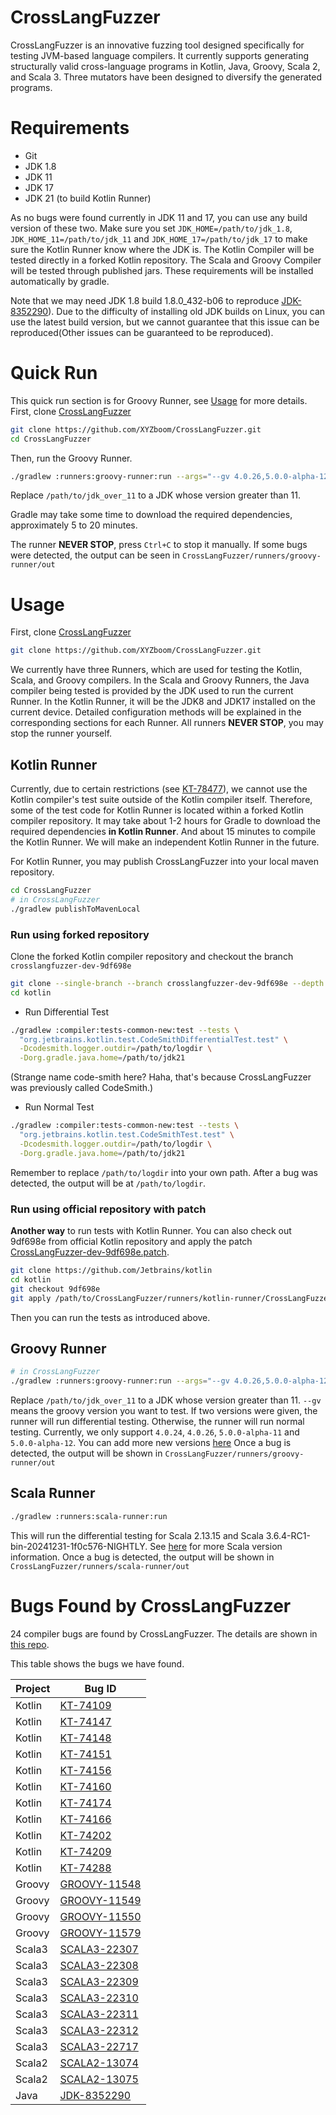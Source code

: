 # CrossLangFuzzer
CrossLangFuzzer is an innovative fuzzing tool designed specifically for testing JVM-based language compilers.
It currently supports generating structurally valid cross-language programs in Kotlin,
Java, Groovy, Scala 2, and Scala 3.
Three mutators have been designed to diversify the generated programs.

# Requirements
- Git
- JDK 1.8
- JDK 11
- JDK 17
- JDK 21 (to build Kotlin Runner)

As no bugs were found currently in JDK 11 and 17, you can use any build version of these two.
Make sure you set `JDK_HOME=/path/to/jdk_1.8`, `JDK_HOME_11=/path/to/jdk_11` and `JDK_HOME_17=/path/to/jdk_17` to 
make sure the Kotlin Runner know where the JDK is.
The Kotlin Compiler will be tested directly in a forked Kotlin repository.
The Scala and Groovy Compiler will be tested through published jars.
These requirements will be installed automatically by gradle.

Note that we may need JDK 1.8 build 1.8.0_432-b06 to reproduce [JDK-8352290](https://bugs.openjdk.org/browse/JDK-8352290?filter=allissues)).
Due to the difficulty of installing old JDK builds on Linux, you can use the latest build version, 
but we cannot guarantee that this issue can be reproduced(Other issues can be guaranteed to be reproduced).

# Quick Run

This quick run section is for Groovy Runner, see [Usage](#usage) for more details.
First, clone [CrossLangFuzzer](https://github.com/XYZboom/CrossLangFuzzer)
```bash
git clone https://github.com/XYZboom/CrossLangFuzzer.git
cd CrossLangFuzzer
```
Then, run the Groovy Runner.
```bash
./gradlew :runners:groovy-runner:run --args="--gv 4.0.26,5.0.0-alpha-12" -Dorg.gradle.java.home=/path/to/jdk_greater_11
```
Replace `/path/to/jdk_over_11` to a JDK whose version greater than 11.

Gradle may take some time to download the required dependencies, approximately 5 to 20 minutes.

The runner **NEVER STOP**, press `Ctrl+C` to stop it manually.
If some bugs were detected, the output can be seen in `CrossLangFuzzer/runners/groovy-runner/out`

# Usage

First, clone [CrossLangFuzzer](https://github.com/XYZboom/CrossLangFuzzer)
```bash
git clone https://github.com/XYZboom/CrossLangFuzzer.git
```

We currently have three Runners, which are used for testing the Kotlin, Scala, and Groovy compilers.
In the Scala and Groovy Runners, the Java compiler being tested is provided by the JDK used to run the current Runner.
In the Kotlin Runner, it will be the JDK8 and JDK17 installed on the current device.
Detailed configuration methods will be explained in the corresponding sections for each Runner.
All runners **NEVER STOP**, you may stop the runner yourself.

## Kotlin Runner 
Currently, due to certain restrictions (see [KT-78477](https://youtrack.jetbrains.com/issue/KT-78477/Support-External-Compiler-Test-Suites-Outside-Kotlin-Repository)), 
we cannot use the Kotlin compiler's test suite outside of the Kotlin compiler itself. 
Therefore, some of the test code for Kotlin Runner is located within a forked Kotlin compiler repository.
It may take about 1-2 hours for Gradle to download the required dependencies **in Kotlin Runner**.
And about 15 minutes to compile the Kotlin Runner. We will make an independent Kotlin Runner in the future.

For Kotlin Runner, you may publish CrossLangFuzzer into your local maven repository.
```bash
cd CrossLangFuzzer
# in CrossLangFuzzer
./gradlew publishToMavenLocal
```

### Run using forked repository
Clone the forked Kotlin compiler repository and checkout the branch `crosslangfuzzer-dev-9df698e`
```bash
git clone --single-branch --branch crosslangfuzzer-dev-9df698e --depth 1 https://github.com/XYZboom/kotlin
cd kotlin
```
- Run Differential Test
```bash
./gradlew :compiler:tests-common-new:test --tests \
  "org.jetbrains.kotlin.test.CodeSmithDifferentialTest.test" \
  -Dcodesmith.logger.outdir=/path/to/logdir \
  -Dorg.gradle.java.home=/path/to/jdk21
```
(Strange name code-smith here? Haha, that's because CrossLangFuzzer was previously called CodeSmith.)
- Run Normal Test
```bash
./gradlew :compiler:tests-common-new:test --tests \
  "org.jetbrains.kotlin.test.CodeSmithTest.test" \
  -Dcodesmith.logger.outdir=/path/to/logdir \
  -Dorg.gradle.java.home=/path/to/jdk21
```

Remember to replace `/path/to/logdir` into your own path.
After a bug was detected, the output will be at `/path/to/logdir`.

### Run using official repository with patch
**Another way** to run tests with Kotlin Runner.
You can also check out 9df698e from official Kotlin repository and apply the patch
[CrossLangFuzzer-dev-9df698e.patch](runners/kotlin-runner/CrossLangFuzzer-dev-9df698e.patch).
```bash
git clone https://github.com/Jetbrains/kotlin
cd kotlin
git checkout 9df698e
git apply /path/to/CrossLangFuzzer/runners/kotlin-runner/CrossLangFuzzer-dev-9df698e.patch
```
Then you can run the tests as introduced above.

## Groovy Runner
```bash
# in CrossLangFuzzer
./gradlew :runners:groovy-runner:run --args="--gv 4.0.26,5.0.0-alpha-12" -Dorg.gradle.java.home=/path/to/jdk_greater_11
```
Replace `/path/to/jdk_over_11` to a JDK whose version greater than 11.
`--gv` means the groovy version you want to test. 
If two versions were given, the runner will run differential testing. 
Otherwise, the runner will run normal testing.
Currently, we only support `4.0.24`, `4.0.26`, `5.0.0-alpha-11` and `5.0.0-alpha-12`.
You can add more new versions [here](./runners/groovy-runner/src/main/resources/groovyJars)
Once a bug is detected, the output will be shown in `CrossLangFuzzer/runners/groovy-runner/out`

## Scala Runner
```bash
./gradlew :runners:scala-runner:run
```
This will run the differential testing for Scala 2.13.15 and Scala 3.6.4-RC1-bin-20241231-1f0c576-NIGHTLY.
See [here](./runners/scala-runner/build.gradle.kts) for more Scala version information.
Once a bug is detected, the output will be shown in `CrossLangFuzzer/runners/scala-runner/out`

# Bugs Found by CrossLangFuzzer
24 compiler bugs are found by CrossLangFuzzer. The details are shown in [this repo](https://github.com/XYZboom/CrossLangFuzzerData).

This table shows the bugs we have found.

| Project | Bug ID                                                                      |
|---------|-----------------------------------------------------------------------------|
| Kotlin  | [KT-74109](https://youtrack.jetbrains.com/issue/KT-74109)                   |
| Kotlin  | [KT-74147](https://youtrack.jetbrains.com/issue/KT-74147)                   |
| Kotlin  | [KT-74148](https://youtrack.jetbrains.com/issue/KT-74148)                   |
| Kotlin  | [KT-74151](https://youtrack.jetbrains.com/issue/KT-74151)                   |
| Kotlin  | [KT-74156](https://youtrack.jetbrains.com/issue/KT-74156)                   |
| Kotlin  | [KT-74160](https://youtrack.jetbrains.com/issue/KT-74160)                   |
| Kotlin  | [KT-74174](https://youtrack.jetbrains.com/issue/KT-74174)                   |
| Kotlin  | [KT-74166](https://youtrack.jetbrains.com/issue/KT-74166)                   |
| Kotlin  | [KT-74202](https://youtrack.jetbrains.com/issue/KT-74202)                   |
| Kotlin  | [KT-74209](https://youtrack.jetbrains.com/issue/KT-74209)                   |
| Kotlin  | [KT-74288](https://youtrack.jetbrains.com/issue/KT-74288)                   |
| Groovy  | [GROOVY-11548](https://issues.apache.org/jira/browse/GROOVY-11548)          |
| Groovy  | [GROOVY-11549](https://issues.apache.org/jira/browse/GROOVY-11549)          |
| Groovy  | [GROOVY-11550](https://issues.apache.org/jira/browse/GROOVY-11550)          |
| Groovy  | [GROOVY-11579](https://issues.apache.org/jira/browse/GROOVY-11579)          |
| Scala3  | [SCALA3-22307](https://github.com/scala/scala3/issues/22307)                |
| Scala3  | [SCALA3-22308](https://github.com/scala/scala3/issues/22308)                |
| Scala3  | [SCALA3-22309](https://github.com/scala/scala3/issues/22309)                |
| Scala3  | [SCALA3-22310](https://github.com/scala/scala3/issues/22310)                |
| Scala3  | [SCALA3-22311](https://github.com/scala/scala3/issues/22311)                |
| Scala3  | [SCALA3-22312](https://github.com/scala/scala3/issues/22312)                |
| Scala3  | [SCALA3-22717](https://github.com/scala/scala3/issues/22717)                |
| Scala2  | [SCALA2-13074](https://github.com/scala/bug/issues/13074)                   |
| Scala2  | [SCALA2-13075](https://github.com/scala/bug/issues/13075)                   |
| Java    | [JDK-8352290](https://bugs.openjdk.org/browse/JDK-8352290?filter=allissues) |